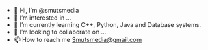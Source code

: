 - 👋 Hi, I’m @smutsmedia
- 👀 I’m interested in ...
- 🌱 I’m currently learning C++, Python, Java and Database systems.
- 💞️ I’m looking to collaborate on ...
- 📫 How to reach me Smutsmedia@gmail.com

<!---
smutsmedia/smutsmedia is a ✨ special ✨ repository because its `README.md` (this file) appears on your GitHub profile.
You can click the Preview link to take a look at your changes.
--->
